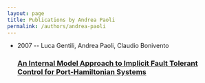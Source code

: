 ```yaml
---
layout: page
title: Publications by Andrea Paoli
permalink: /authors/andrea-paoli
---
```


<ul class="post-list">
<li><span class='post-meta'>2007 -- Luca Gentili, Andrea Paoli, Claudio Bonivento</span><h3><a class='post-link' href="{{ site.baseurl }}/an-internal-model-approach-to-implicit-fault-tolerant-control-for-port-hamiltonian-systems">An Internal Model Approach to Implicit Fault Tolerant Control for Port-Hamiltonian Systems</a></h3></li>

</ul>
